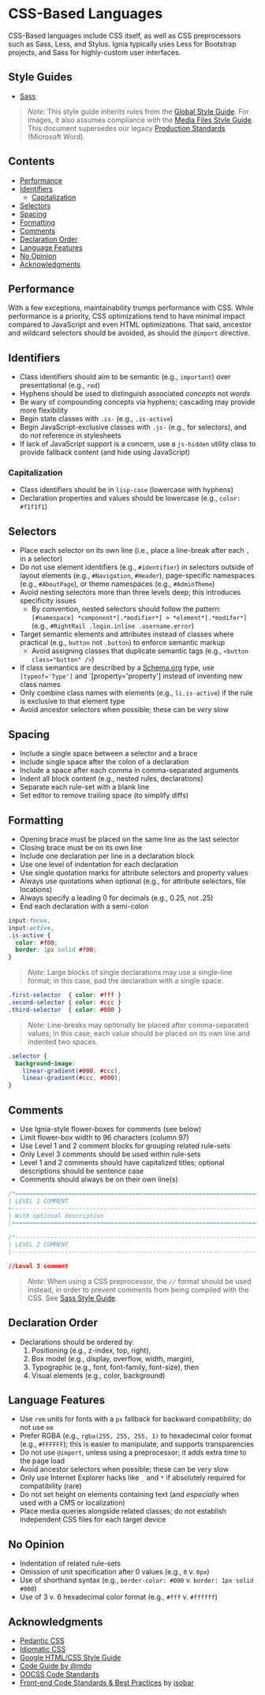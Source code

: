 # CSS-Based Languages

CSS-Based languages include CSS itself, as well as CSS preprocessors such as Sass, Less, and Stylus. Ignia typically uses Less for Bootstrap projects, and Sass for highly-custom user interfaces.

## Style Guides
- [Sass](./Sass.md)

> *Note:* This style guide inherits rules from the [Global Style Guide](../README.md). For images, it also assumes compliance with the [Media Files Style Guide](../Media%20Files/README.md). This document supersedes our legacy [Production Standards](../Legacy/Production.Standards.doc?raw=true) (Microsoft Word).

## Contents
- [Performance](#performance)
- [Identifiers](#identifiers)
  - [Capitalization](#capitalization)
- [Selectors](#selectors)
- [Spacing](#spacing)
- [Formatting](#formatting)
- [Comments](#comments)
- [Declaration Order](#declaration-order)
- [Language Features](#language-features)
- [No Opinion](#no-opinion)
- [Acknowledgments](#acknowledgments)

## Performance
With a few exceptions, maintainability trumps performance with CSS. While performance is a priority, CSS optimizations tend to have minimal impact compared to JavaScript and even HTML optimizations. That said, ancestor and wildcard selectors should be avoided, as should the `@import` directive.

## Identifiers
- Class identifiers should aim to be semantic (e.g., `important`) over presentational (e.g., `red`)
- Hyphens should be used to distinguish associated *concepts* not *words*
- Be wary of compounding concepts via hyphens; cascading may provide more flexibility
- Begin state classes with `.is-` (e.g., `.is-active`)
- Begin JavaScript-exclusive classes with `.js-` (e.g., for selectors), and do *not* reference in stylesheets
- If lack of JavaScript support is a concern, use a `js-hidden` utility class to provide fallback content (and hide using JavaScript)

### Capitalization
- Class identifiers should be in `lisp-case` (lowercase with hyphens)
- Declaration properties and values should be lowercase (e.g., `color: #f1f1f1`)

## Selectors
- Place each selector on its own line (i.e., place a line-break after each `,` in a selector)
- Do not use element identifiers (e.g., `#identifier`) in selectors outside of layout elements (e.g., `#Navigation`, `#Header`), page-specific namespaces (e.g., `#AboutPage`), or theme namespaces (e.g., `#AdminTheme`)
- Avoid nesting selectors more than three levels deep; this introduces specificity issues
  - By convention, nested selectors should follow the pattern: `[#namespace] *component*[.*modifier*] > *element*[.*modifer*]` (e.g., `#RightRail .login.inline .username.error`)
- Target semantic elements and attributes instead of classes where practical (e.g., `button` not `.button`) to enforce semantic markup
  - Avoid assigning classes that duplicate semantic tags (e.g., `<button class="button" />`)
- If class semantics are described by a [Schema.org](http://schema.org/) type, use `[typeof='Type']` and `[property='property'] instead of inventing new class names
- Only combine class names with elements (e.g., `li.is-active`) if the rule is exclusive to that element type
- Avoid ancestor selectors when possible; these can be *very* slow

## Spacing
- Include a single space between a selector and a brace
- Include single space after the colon of a declaration
- Include a space after each comma in comma-separated arguments
- Indent all block content (e.g., nested rules, declarations)
- Separate each rule-set with a blank line
- Set editor to remove trailing space (to simplify diffs)

## Formatting
- Opening brace must be placed on the same line as the last selector
- Closing brace must be on its own line
- Include one declaration per line in a declaration block
- Use one level of indentation for each declaration
- Use single quotation marks for attribute selectors and property values
- Always use quotations when optional (e.g., for attribute selectors, file locations)
- Always specify a leading 0 for decimals (e.g., 0.25, not .25)
- End each declaration with a semi-colon

```css
input:focus,
input:active,
.is-active {
  color: #f00;
  border: 1px solid #f00;
}

```

> *Note:* Large blocks of single declarations may use a single-line format; in this case, pad the declaration with a single space.
```css
.first-selector  { color: #fff }
.second-selector { color: #ccc }
.third-selector  { color: #000 }
```
> *Note:* Line-breaks may optionally be placed after comma-separated values; in this case, each value should be placed on its own line and indented two spaces.
```css
.selector {
  background-image:
    linear-gradient(#000, #ccc),
    linear-gradient(#ccc, #000);
}
```

## Comments
- Use Ignia-style flower-boxes for comments (see below)
- Limit flower-box width to 96 characters (column 97)
- Use Level 1 and 2 comment blocks for grouping related rule-sets
- Only Level 3 comments should be used within rule-sets
- Level 1 and 2 comments should have capitalized titles; optional descriptions should be sentence case
- Comments should always be on their own line(s)

```css
/*==============================================================================================
| LEVEL 1 COMMENT
>-----------------------------------------------------------------------------------------------
| With optional description
\=============================================================================================*/

/*----------------------------------------------------------------------------------------------
| LEVEL 2 COMMENT
\---------------------------------------------------------------------------------------------*/

//Level 3 comment
```
> *Note:* When using a CSS preprocessor, the `//` format should be used instead, in order to prevent comments from being compiled with the CSS. See [Sass Style Guide](./Sass.md).

## Declaration Order
- Declarations should be ordered by:
  1. Positioning (e.g., z-index, top, right),
  2. Box model (e.g., display, overflow, width, margin),
  3. Typographic (e.g., font, font-family, font-size), then
  4. Visual elements (e.g., color, background)

## Language Features
- Use `rem` units for fonts with a `px` fallback for backward compatibility; do not use `em`
- Prefer RGBA (e.g., `rgba(255, 255, 255, 1)` to hexadecimal color format (e.g., `#FFFFFF`); this is easier to manipulate, and supports transparencies
- Do not use `@import`, unless using a preprocessor; it adds extra time to the page load
- Avoid ancestor selectors when possible; these can be *very* slow
- Only use Internet Explorer hacks like `_` and `*` if absolutely required for compatibility (rare)
- Do not set height on elements containing text (and *especially* when used with a CMS or localization)
- Place media queries alongside related classes; do not establish independent CSS files for each target device

## No Opinion
- Indentation of related rule-sets
- Omission of unit specification after 0 values (e.g., `0` v. `0px`)
- Use of shorthand syntax (e.g., `border-color: #000` v. `border: 1px solid #000`)
- Use of 3 v. 6 hexadecimal color format (e.g., `#fff` v. `#ffffff`)

## Acknowledgments
- [Pedantic CSS](http://pedantic-css.readme.io/v1.0)
- [Idiomatic CSS](https://github.com/necolas/idiomatic-css)
- [Google HTML/CSS Style Guide](http://google-styleguide.googlecode.com/svn/trunk/htmlcssguide.xml)
- [Code Guide by @mdo](http://mdo.github.io/code-guide/#css)
- [OOCSS Code Standards](https://github.com/stubbornella/oocss-code-standards)
- [Front-end Code Standards & Best Practices](http://isobar-idev.github.io/code-standards/) by [isobar](http://www.isobar.com/)

